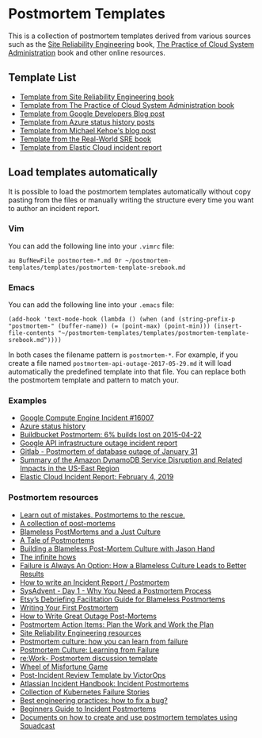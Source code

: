 # Postmortem Templates

This is a collection of postmortem templates derived from various sources such as the [Site Reliability Engineering](https://landing.google.com/sre/) book, [The Practice of Cloud System Administration](http://the-cloud-book.com/) book and other online resources.

## Template List
* [Template from Site Reliability Engineering book](templates/postmortem-template-srebook.md)
* [Template from The Practice of Cloud System Administration book](templates/postmortem-template-thecloudbook.md)
* [Template from Google Developers Blog post](templates/postmortem-template-google-api-infra.md)
* [Template from Azure status history posts](templates/postmortem-template-azure.md)
* [Template from Michael Kehoe's blog post](templates/postmortem-template-michael.kehoe.md)
* [Template from the Real-World SRE book](templates/postmortem-template-real-world-sre.md)
* [Template from Elastic Cloud incident report](templates/postmortem-template-elastic.md)

## Load templates automatically

It is possible to load the postmortem templates automatically without copy pasting from the files or manually writing the structure every time you want to author an incident report.

### Vim
You can add the following line into your `.vimrc` file:

    au BufNewFile postmortem-*.md 0r ~/postmortem-templates/templates/postmortem-template-srebook.md

### Emacs
You can add the following line into your `.emacs` file:

    (add-hook 'text-mode-hook (lambda () (when (and (string-prefix-p "postmortem-" (buffer-name)) (= (point-max) (point-min))) (insert-file-contents "~/postmortem-templates/templates/postmortem-template-srebook.md"))))


In both cases the filename pattern is `postmortem-*`. For example, if you create a file named `postmortem-api-outage-2017-05-29.md` it will load automatically the predefined template into that file. You can replace both the postmortem template and pattern to match your.

### Examples
* [Google Compute Engine Incident #16007](https://status.cloud.google.com/incident/compute/16007?post-mortem)
* [Azure status history](https://azure.microsoft.com/en-us/status/history/)
* [Buildbucket Postmortem: 6% builds lost on 2015-04-22](https://docs.google.com/document/d/1AyeS2du6wp_Pw8Grg8WovbE_A_HV4EUMqdiqeq1KUZ8/edit#)
* [Google API infrastructure outage incident report](https://developers.googleblog.com/2013/05/google-api-infrastructure-outage_3.html)
* [Gitlab - Postmortem of database outage of January 31](https://about.gitlab.com/2017/02/10/postmortem-of-database-outage-of-january-31/)
* [Summary of the Amazon DynamoDB Service Disruption and Related Impacts in the US-East Region](https://aws.amazon.com/message/5467D2/)
* [Elastic Cloud Incident Report: February 4, 2019](https://www.elastic.co/blog/elastic-cloud-incident-report-feburary-4-2019)

### Postmortem resources
* [Learn out of mistakes. Postmortems to the rescue.](https://fernandocejas.com/2020/03/21/learn-out-of-mistakes-postmortems/)
* [A collection of post-mortems](https://github.com/danluu/post-mortems)
* [Blameless PostMortems and a Just Culture](https://codeascraft.com/2012/05/22/blameless-postmortems/)
* [A Tale of Postmortems](https://blog.box.com/blog/a-tale-of-postmortems/)
* [Building a Blameless Post-Mortem Culture with Jason Hand](http://runasradio.com/Shows/Show/486)
* [The infinite hows](https://www.oreilly.com/ideas/the-infinite-hows)
* [Failure is Always An Option: How a Blameless Culture Leads to Better Results](https://victorops.com/blog/blameless-culture/)
* [How to write an Incident Report / Postmortem](https://sysadmincasts.com/episodes/20-how-to-write-an-incident-report-postmortem)
* [SysAdvent - Day 1 - Why You Need a Postmortem Process](https://sysadvent.blogspot.com/2016/12/day-1-why-you-need-postmortem-process.html)
* [Etsy’s Debriefing Facilitation Guide for Blameless Postmortems](https://codeascraft.com/2016/11/17/debriefing-facilitation-guide/)
* [Writing Your First Postmortem](https://medium.com/production-ready/writing-your-first-postmortem-8053c678b90f)
* [How to Write Great Outage Post-Mortems](https://artsy.github.io/blog/2014/11/19/how-to-write-great-outage-post-mortems/)
* [Postmortem Action Items: Plan the Work and Work the Plan](https://www.usenix.org/conference/srecon17americas/program/presentation/lueder)
* [Site Reliability Engineering resources](https://github.com/dastergon/awesome-sre)
* [Postmortem culture: how you can learn from failure](https://rework.withgoogle.com/blog/postmortem-culture-how-you-can-learn-from-failure/)
* [Postmortem Culture: Learning from Failure](https://landing.google.com/sre/book/chapters/postmortem-culture.html)
* [re:Work- Postmortem discussion template](https://docs.google.com/document/d/1ob0dfG_gefr_gQ8kbKr0kS4XpaKbc0oVAk4Te9tbDqM/edit)
* [Wheel of Misfortune Game](https://dastergon.gr/wheel-of-misfortune/)
* [Post-Incident Review Template by VictorOps](https://victorops.com/blog/the-post-incident-review-template-you-ve-always-needed)
* [Atlassian Incident Handbook: Incident Postmortems](https://www.atlassian.com/software/jira/ops/handbook/incident-postmortems)
* [Collection of Kubernetes Failure Stories](https://github.com/hjacobs/kubernetes-failure-stories)
* [Best engineering practices: how to fix a bug?](https://sobolevn.me/2019/01/how-to-fix-a-bug)
* [Beginners Guide to Incident Postmortems](https://rootly.io/blog/beginners-guide-to-incident-postmortems)
* [Documents on how to create and use postmortem templates using Squadcast](https://support.squadcast.com/docs/postmortem-templates)
